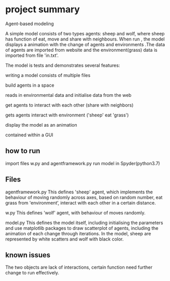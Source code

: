 # project summary

Agent-based modeling

A simple model consists of two types agents: sheep and wolf, where sheep has function of eat, move and share with neighbours. When run , the model displays a animation with the change of agents and environments .The data of agents are imported from website and the environment(grass) data is imported from file 'in.txt'.

The model is tests and demonstrates several features:

writing a model consists of multiple files

build agents in a space

reads in environmental data and initialise data from the web

get agents to interact with each other (share with neighbors)

gets agents interact with environment ('sheep' eat 'grass')

display the model as an animation

contained within a GUI



## how to run
import files w.py and agentframework.py 
run model in Spyder(python3.7)


## Files
agentframework.py This defines 'sheep' agent, which implements the behaviour of moving randomly across axes, based on random number, eat grass from 'environment’, interact with each other in a certain distance.

w.py This defines 'wolf' agent, with behaviour of moves randomly.

model.py This defines the model itself, including initialising the parameters and use matplotlib packages to draw scatterplot of agents, including the animation of each change through iterations. In the model, sheep are represented by white scatters and wolf with black color.
## known issues
The two objects are lack of interactions, certain function need further change to run effectively.
